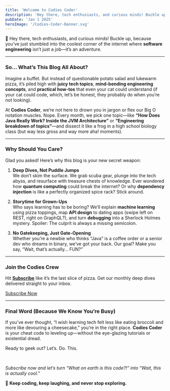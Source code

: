 ```yaml
---
title: 'Welcome to Codies Coder'
description: 'Hey there, tech enthusiasts, and curious minds! Buckle up, because you’ve just stumbled into the coolest corner of the internet where software engineering isn’t just a job—it’s an adventure.'
pubDate: 'Jan 1 2025'
heroImage: '/Codies-Coder-Banner.svg'
---
```


👋 Hey there, tech enthusiasts, and curious minds! Buckle up, because you’ve just stumbled into the coolest corner of the internet where **software engineering** isn’t just a job—it’s an adventure.

---

### **So… What’s This Blog All About?**
Imagine a buffet. But instead of questionable potato salad and lukewarm pizza, it’s piled high with **juicy tech topics**, **mind-bending engineering concepts**, and **practical how-tos** that even your cat could understand (if your cat could code, which, let’s be honest, they probably do when you’re not looking).

At **Codies Coder**, we’re not here to drown you in jargon or flex our Big O notation muscles. Nope. Every month, we pick one topic—like **“How Does Java Really Work? Inside the JVM Architecture”** or **“Engineering breakdown of topics”**—and dissect it like a frog in a high school biology class (but way less gross and way more aha! moments).

---

### **Why Should You Care?**
Glad you asked! Here’s why this blog is your new secret weapon:

1. **Deep Dives, Not Puddle Jumps**  
   We don’t skim the surface. We grab scuba gear, plunge into the tech abyss, and resurface with treasure chests of knowledge. Ever wondered how **quantum computing** could break the internet? Or why **dependency injection** is like a perfectly organized spice rack? Stick around.

2. **Storytime for Grown-Ups**  
   Who says learning has to be boring? We’ll explain **machine learning** using pizza toppings, map **API design** to dating apps (swipe left on REST, right on GraphQL?), and turn **debugging** into a Sherlock Holmes mystery. Spoiler: The culprit is always a missing semicolon.

3. **No Gatekeeping, Just Gate-Opening**  
   Whether you’re a newbie who thinks “Java” is a coffee order or a senior dev who dreams in binary, we’ve got your back. Our goal? Make you say, “Wait, that’s actually… FUN?”
---


### **Join the Codies Crew**
Hit **[Subscribe](https://www.youtube.com/watch?v=jCDqPJ4Fua0)** like it’s the last slice of pizza. Get our monthly deep dives delivered straight to your inbox.

[Subscribe Now](https://www.youtube.com/watch?v=jCDqPJ4Fua0)

---

### **Final Word (Because We Know You’re Busy)**
If you’ve ever thought, “I wish learning tech felt less like eating broccoli and more like devouring a cheesecake,” you’re in the right place. **Codies Coder** is your cheat code to leveling up—without the eye-glazing tutorials or existential dread.

Ready to geek out? Let’s. Do. This.

<br/>

*Subscribe now and let’s turn “What on earth is this code?!” into “Wait, this is actually cool.”*


🚀 **Keep coding, keep laughing, and never stop exploring.**
